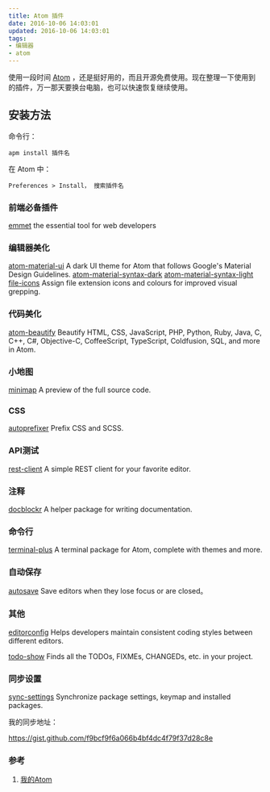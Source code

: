 ```yaml
---
title: Atom 插件
date: 2016-10-06 14:03:01
updated: 2016-10-06 14:03:01
tags:
- 编辑器
- atom
---
```


使用一段时间 [Atom](https://atom.io) ，还是挺好用的，而且开源免费使用。现在整理一下使用到的插件，万一那天要换台电脑，也可以快速恢复继续使用。
<!-- more -->

## 安装方法
命令行：

    apm install 插件名

在 Atom 中：

    Preferences > Install， 搜索插件名

### 前端必备插件
[emmet](https://atom.io/packages/emmet) the essential tool for web developers

### 编辑器美化
[atom-material-ui](https://atom.io/themes/atom-material-ui) A dark UI theme for Atom that follows Google's Material Design Guidelines.
[atom-material-syntax-dark](https://atom.io/themes/atom-material-syntax-dark)
[atom-material-syntax-light](https://atom.io/themes/atom-material-syntax-light)
[file-icons](https://atom.io/packages/file-icons) Assign file extension icons and colours for improved visual grepping.

### 代码美化
[atom-beautify](https://atom.io/packages/atom-beautify) Beautify HTML, CSS, JavaScript, PHP, Python, Ruby, Java, C, C++, C#, Objective-C, CoffeeScript, TypeScript, Coldfusion, SQL, and more in Atom.

### 小地图
[minimap](https://atom.io/packages/minimap) A preview of the full source code.

### CSS
[autoprefixer](https://atom.io/packages/autoprefixer) Prefix CSS and SCSS.

### API测试
[rest-client](https://atom.io/packages/rest-client) A simple REST client for your favorite editor.

### 注释
[docblockr](https://atom.io/packages/docblockr) A helper package for writing documentation.

### 命令行
[terminal-plus](https://atom.io/packages/terminal-plus) A terminal package for Atom, complete with themes and more.

### 自动保存
[autosave](https://atom.io/packages/autosave) Save editors when they lose focus or are closed。

### 其他
[editorconfig](https://atom.io/packages/editorconfig) Helps developers maintain consistent coding styles between different editors.

[todo-show](https://atom.io/packages/todo-show) Finds all the TODOs, FIXMEs, CHANGEDs, etc. in your project.

### 同步设置
[sync-settings](https://atom.io/packages/sync-settings) Synchronize package settings, keymap and installed packages.

我的同步地址：

<https://gist.github.com/f9bcf9f6a066b4bf4dc4f79f37d28c8e>

### 参考

1. [我的Atom](https://atom-china.org/t/atom/1950)


